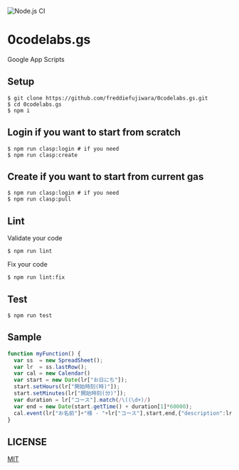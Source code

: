 ![Node.js CI](https://github.com/freddiefujiwara/0codelabs.gs/workflows/Node.js%20CI/badge.svg)
# 0codelabs.gs
Google App Scripts
## Setup

```console
$ git clone https://github.com/freddiefujiwara/0codelabs.gs.git
$ cd 0codelabs.gs
$ npm i
```

## Login if you want to start from scratch
```console
$ npm run clasp:login # if you need
$ npm run clasp:create
```

## Create if you want to start from current gas
```console
$ npm run clasp:login # if you need
$ npm run clasp:pull
```

## Lint
Validate your code
```console
$ npm run lint
```
Fix your code
```console
$ npm run lint:fix
```

## Test

```console
$ npm run test
```

## Sample

```javascript
function myFunction() {
  var ss  = new SpreadSheet();
  var lr  = ss.lastRow();
  var cal = new Calendar()
  var start = new Date(lr["お日にち"]);
  start.setHours(lr["開始時刻(時)"]);
  start.setMinutes(lr["開始時刻(分)"]);
  var duration = lr["コース"].match(/\((\d+)/)
  var end = new Date(start.getTime() + duration[1]*60000);
  cal.event(lr["お名前"]+"様 - "+lr["コース"],start,end,{"description":lr});
}
```

## LICENSE

[MIT](./LICENSE)
